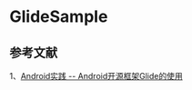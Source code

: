 

# GlideSample

## 参考文献
1、[Android实践 -- Android开源框架Glide的使用](https://www.jianshu.com/p/299c8332aca6)      
 
 